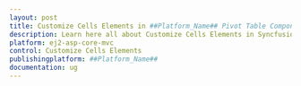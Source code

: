 ```yaml
---
layout: post
title: Customize Cells Elements in ##Platform_Name## Pivot Table Component
description: Learn here all about Customize Cells Elements in Syncfusion ##Platform_Name## Pivot Table component of Syncfusion Essential JS 2 and more.
platform: ej2-asp-core-mvc
control: Customize Cells Elements
publishingplatform: ##Platform_Name##
documentation: ug
---
```



